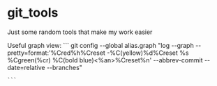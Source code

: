 # git_tools
Just some random tools that make my work easier


Useful graph view:
    ```
    git config --global alias.graph "log --graph --pretty=format:'%Cred%h%Creset -%C(yellow)%d%Creset %s %Cgreen(%cr) %C(bold blue)<%an>%Creset%n' --abbrev-commit --date=relative --branches"

    ```
